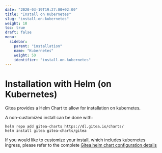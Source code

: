 ```yaml
---
date: "2020-03-19T19:27:00+02:00"
title: "Install on Kubernetes"
slug: "install-on-kubernetes"
weight: 10
toc: true
draft: false
menu:
  sidebar:
    parent: "installation"
    name: "Kubernetes"
    weight: 50
    identifier: "install-on-kubernetes"
---
```


# Installation with Helm (on Kubernetes)

Gitea provides a Helm Chart to allow for installation on kubernetes.

A non-customized install can be done with:

```
helm repo add gitea-charts https://dl.gitea.io/charts/
helm install gitea gitea-charts/gitea
```

If you would like to customize your install, which includes kubernetes ingress, please refer to the complete [Gitea helm chart configuration details](https://gitea.com/gitea/helm-chart/)
